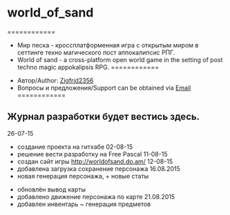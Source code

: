 # world_of_sand
============

- Мир песка - кроссплатформенная игра с открытым миром в сеттинге техно магического пост аппокалипсис РПГ.
- World of sand - a cross-platform open world game in the setting of post techno magic appokalipsis RPG.
============

* Автор/Author: [Zigfrid2356](https://github.com/zigfrid2356)
* Вопросы и предложения/Support can be obtained via [Email](mailto:b09052015@yandex.ru)
============

Журнал разработки будет вестись здесь.
----------------
26-07-15
* создание проекта на гитхабе
02-08-15
* решение вести разработку на Free Pascal
11-08-15
* создан сайт игры http://worldofsand.do.am/
12-08-15
* добавлена загрузка сохранение персонажа
16.08.2015
* новая генерация персонажа, + новые статы
+ обновлён вывод карты
+ добавлено движение персонажа по карте
21.08.2015
+ добавлен инвентарь
~ генерация предметов
